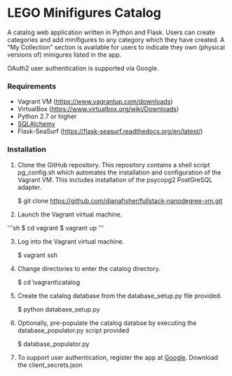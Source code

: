 # LEGO Minifigures Catalog

A catalog web application written in Python and Flask.  Users can create categories and add minifigures to any category which they have created.  A "My Collection" section is available for users to indicate they own (physical versions of) minigures listed in the app.

OAuth2 user authentication is supported via Google.

### Requirements

- Vagrant VM (https://www.vagrantup.com/downloads)
- VirtualBox (https://www.virtualbox.org/wiki/Downloads)
- Python 2.7 or higher
- [SQLAlchemy](http://www.sqlalchemy.org/download.html)
- Flask-SeaSurf (https://flask-seasurf.readthedocs.org/en/latest/)

### Installation
1. Clone the GitHub repository.  This repository contains a shell script pg_config.sh which automates the installation and configuration of the Vagrant VM.  This includes installation of the psycopg2 PostGreSQL adapter.

	$ git clone https://github.com/dianafisher/fullstack-nanodegree-vm.git

2. Launch the Vagrant virtual machine.

'''sh
	$ cd vagrant
	$ vagrant up
'''

3. Log into the Vagrant virtual machine.

	$ vagrant ssh

4. Change directories to enter the catalog directory.

	$ cd \vagrant\catalog

5. Create the catalog database from the database_setup.py file provided.
	
	$ python database_setup.py

6. Optionally, pre-populate the catalog databse by executing the database_populator.py script provided

	$ database_populator.py

7. To support user authentication, register the app at [Google](https://console.developers.google.com/project).  Download the client_secrets.json 

 